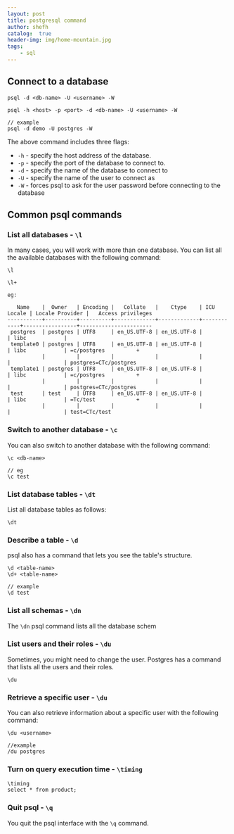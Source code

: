 ```yaml
---
layout: post
title: postgresql command
author: shefh
catalog:  true
header-img: img/home-mountain.jpg
tags:
    - sql
---
```



## Connect to a database 


```
psql -d <db-name> -U <username> -W

psql -h <host> -p <port> -d <db-name> -U <username> -W

// example
psql -d demo -U postgres -W

```
The above command includes three flags:
* `-h` - specify the host address of the database.
* `-p` - specify the port of the database to connect to.
* `-d` - specify the name of the database to connect to
* `-U` - specify the name of the user to connect as
* `-W` - forces psql to ask for the user password before connecting to the database


## Common psql commands

### List all databases - `\l`
In many cases, you will work with more than one database. You can list all the available databases with the following command:
```
\l

\l+

eg:

   Name    |  Owner   | Encoding |   Collate   |    Ctype    | ICU Locale | Locale Provider |   Access privileges   
-----------+----------+----------+-------------+-------------+------------+-----------------+-----------------------
 postgres  | postgres | UTF8     | en_US.UTF-8 | en_US.UTF-8 |            | libc            | 
 template0 | postgres | UTF8     | en_US.UTF-8 | en_US.UTF-8 |            | libc            | =c/postgres          +
           |          |          |             |             |            |                 | postgres=CTc/postgres
 template1 | postgres | UTF8     | en_US.UTF-8 | en_US.UTF-8 |            | libc            | =c/postgres          +
           |          |          |             |             |            |                 | postgres=CTc/postgres
 test      | test     | UTF8     | en_US.UTF-8 | en_US.UTF-8 |            | libc            | =Tc/test             +
           |          |          |             |             |            |                 | test=CTc/test

```

### Switch to another database - `\c`
You can also switch to another database with the following command:
```
\c <db-name>

// eg
\c test
```


### List database tables - `\dt`

List all database tables as follows:

```
\dt
```


### Describe a table - `\d`
psql also has a command that lets you see the table's structure.

```
\d <table-name>
\d+ <table-name>

// example
\d test
```

### List all schemas - `\dn`
The `\dn` psql command lists all the database schem


### List users and their roles - `\du`
Sometimes, you might need to change the user. Postgres has a command that lists all the users and their roles.

```
\du
```


### Retrieve a specific user - `\du`
You can also retrieve information about a specific user with the following command:

```
\du <username>

//example
/du postgres
```
### Turn on query execution time - `\timing`

```
\timing
select * from product;
```

### Quit psql - `\q`
You quit the psql interface with the `\q` command.
